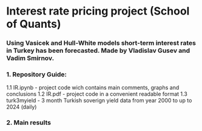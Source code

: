 # Interest rate pricing project (School of Quants)
### Using Vasicek and Hull-White models short-term interest rates in Turkey has been forecasted. Made by Vladislav Gusev and Vadim Smirnov.

### 1. Repository Guide:
  1.1 IR.ipynb - project code wich contains main comments, graphs and conclusions
  1.2 IR.pdf - project code in a convenient readable format
  1.3 turk3myield - 3 month Turkish soverign yield data from year 2000 to up to 2024 (daily)
### 2. Main results


